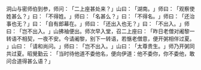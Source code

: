 洞山与密师伯到参，师问：​「二上座甚处来？​」山曰：​「湖南。​」师曰：​「观察使姓甚么？​」曰：​「不得姓。​」师曰：​「名甚么？​」曰：​「不得名。​」师曰：​「还治事也无？​」曰：​「自有郎幕在。​」师曰：​「还出入也无？​」曰：​「不出入。​」师曰：​「岂不出入。​」山拂袖便出。师次早入堂，召二上座曰：​「昨日老僧对阇黎一转语不相契，一夜不安。今请阇黎，别下一转语，若愜老僧意，便开粥相伴过夏。​」山曰：​「请和尚问。​」师曰：​「岂不出入。​」山曰：​「太尊贵生。​」师乃开粥同共过夏。昭覺勤云：​「当时待他道不委他名，便向伊道：他不委你，你不委他，敢问合道得甚么语？​」